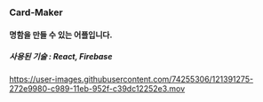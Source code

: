 ### Card-Maker

#### 명함을 만들 수 있는 어플입니다.

##### 사용된 기술 : React, Firebase

https://user-images.githubusercontent.com/74255306/121391275-272e9980-c989-11eb-952f-c39dc12252e3.mov
